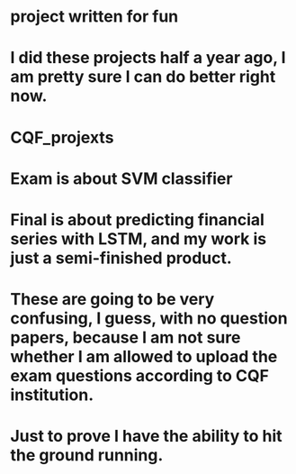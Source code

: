 # project written for fun
# I did these projects half a year ago, I am pretty sure I can do better right now.

# CQF_projexts
# Exam is about SVM classifier
# Final is about predicting financial series with LSTM, and my work is just a semi-finished product.
# These are going to be very confusing, I guess, with no question papers, because I am not sure whether I am allowed to upload the exam questions according to CQF institution.
# Just to prove I have the ability to hit the ground running.
